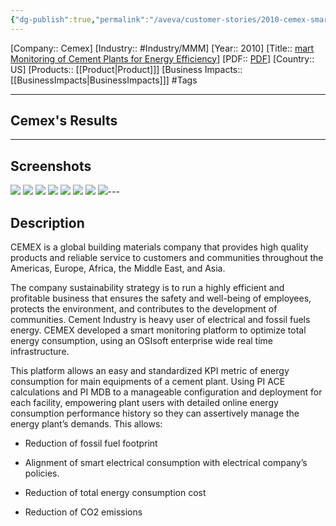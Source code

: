 ```yaml
---
{"dg-publish":true,"permalink":"/aveva/customer-stories/2010-cemex-smart-monitoring-of-cement-plants-for-energy-efficiency/","dgPassFrontmatter":true}
---
```


[Company:: Cemex]
[Industry:: #Industry/MMM]
[Year:: 2010]
[Title:: [mart Monitoring of Cement Plants for Energy Efficiency](https://resources.osisoft.com/presentations/smart-monitoring-of-cement-plants-for-energy-efficiency/)]
[PDF:: [PDF](https://cdn.osisoft.com/corp/en/media/presentations/2010/UsersConference2010/PDF/UC2010_BRS1700_CEMEX_Farrera_Palacios.pdf)]
[Country:: US]
[Products:: [[Product\|Product]]]
[Business Impacts:: [[BusinessImpacts\|BusinessImpacts]]]
#Tags 

---
## Cemex's Results

---
## Screenshots
![](https://i.imgur.com/y3Mr3N5.png)
![](https://i.imgur.com/qzxDsZE.png)
![](https://i.imgur.com/Pi86UfW.png)
![](https://i.imgur.com/Cs4olPF.png)
![](https://i.imgur.com/3jSB29Y.png)
![](https://i.imgur.com/d4Klesn.png)
![](https://i.imgur.com/dKqFTlo.png)
![](https://i.imgur.com/4TuiaoC.png)---
## Description
CEMEX is a global building materials company that provides high quality products and reliable service to customers and communities throughout the Americas, Europe, Africa, the Middle East, and Asia.

The company sustainability strategy is to run a highly efficient and profitable business that ensures the safety and well-being of employees, protects the environment, and contributes to the development of communities. Cement Industry is heavy user of electrical and fossil fuels energy. CEMEX developed a smart monitoring platform to optimize total energy consumption, using an OSIsoft enterprise wide real time infrastructure.

This platform allows an easy and standardized KPI metric of energy consumption for main equipments of a cement plant. Using PI ACE calculations and PI MDB to a manageable configuration and deployment for each facility, empowering plant users with detailed online energy consumption performance history so they can assertively manage the energy plant’s demands. This allows:

- Reduction of fossil fuel footprint

- Alignment of smart electrical consumption with electrical company’s policies.

- Reduction of total energy consumption cost

- Reduction of CO2 emissions
